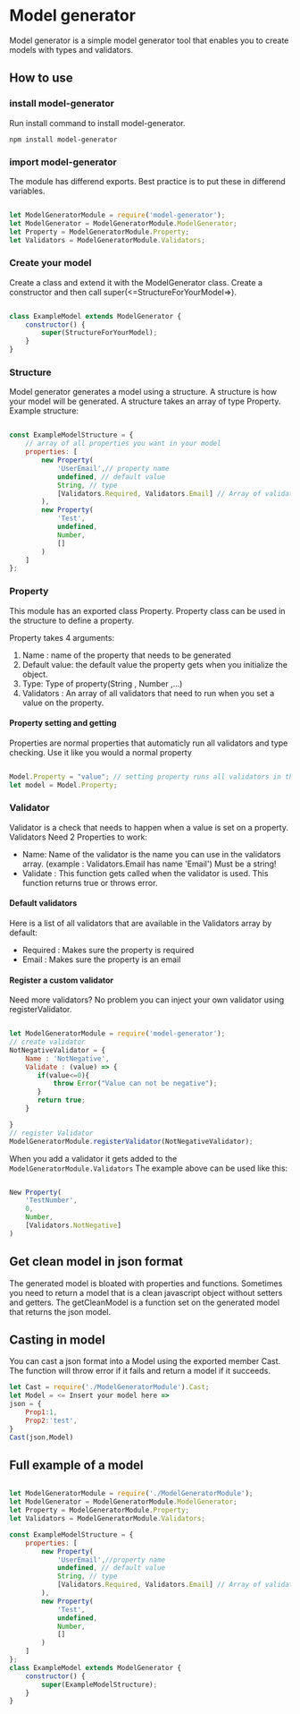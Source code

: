 # Model generator
 Model generator is a simple model generator tool that enables you to create models with types and validators.
## How to use
### install model-generator
Run install command to install model-generator.

``` npm install model-generator ```
### import model-generator

The module has differend exports. Best practice is to put these in differend variables.


``` javascript

let ModelGeneratorModule = require('model-generator');
let ModelGenerator = ModelGeneratorModule.ModelGenerator;
let Property = ModelGeneratorModule.Property;
let Validators = ModelGeneratorModule.Validators;
```
### Create your model
Create a class and extend it with the ModelGenerator class. Create a constructor and then call super(<=StructureForYourModel=>).
``` javascript

class ExampleModel extends ModelGenerator {
    constructor() {
        super(StructureForYourModel);
    }
}
```
### Structure
 Model generator generates a model using a structure. A structure is how your model will be generated.
 A structure takes an array of type Property.
 Example structure:
``` javascript

const ExampleModelStructure = {
    // array of all properties you want in your model
    properties: [
        new Property(
            'UserEmail',// property name
            undefined, // default value
            String, // type
            [Validators.Required, Validators.Email] // Array of validators
        ),
        new Property(
            'Test',
            undefined,
            Number,
            []
        )
    ]
};
``` 

### Property
This module has an exported class Property.
Property class can be used in the structure to define a property.

Property takes 4 arguments:
1. Name : name of the property that needs to be generated
2. Default value: the default value the property gets when you initialize the object.
3. Type: Type of property(String , Number ,...)
4. Validators : An array of all validators that need to run when you set a value on the property.
#### Property setting and getting
Properties are normal properties that automaticly run all validators and type checking. Use it like you would a normal property

``` javascript

Model.Property = "value"; // setting property runs all validators in the background
let model = Model.Property;

```
### Validator

Validator is a check that needs to happen when a value is set on a property. Validators Need 2 Properties to work:
* Name: Name of the validator is the name you can use in the validators array. (example : Validators.Email has name 'Email') Must be a string!
* Validate : This function gets called when the validator is used. This function returns true or throws error.
#### Default validators
Here is a list of all validators that are available in the Validators array by default:
* Required : Makes sure the property is required
* Email : Makes sure the property is an email
#### Register a custom validator
Need more validators? No problem you can inject your own validator using registerValidator.

``` javascript

let ModelGeneratorModule = require('model-generator');
// create validator
NotNegativeValidator = {
    Name : 'NotNegative',
    Validate : (value) => {
       if(value<=0){
           throw Error("Value can not be negative");
       }
       return true;
    }

}
// register Validator
ModelGeneratorModule.registerValidator(NotNegativeValidator);

```
When you add a validator it gets added to the ```ModelGeneratorModule.Validators```
The example above can be used like this:
``` javascript

New Property(
    'TestNumber',
    0,
    Number,
    [Validators.NotNegative]
)
```
## Get clean model in json format

The generated model is bloated with properties and functions. Sometimes you need to return a model that is a clean javascript object without setters and getters. The getCleanModel is a function set on the generated model that returns the json model.

## Casting in model
You can cast a json format into a Model using the exported member Cast.
The function will throw error if it fails and return a model if it succeeds.

``` javascript
let Cast = require('./ModelGeneratorModule').Cast;
let Model = <= Insert your model here =>
json = {
    Prop1:1,
    Prop2:'test',
}
Cast(json,Model)
```



## Full example of a model
``` javascript

let ModelGeneratorModule = require('./ModelGeneratorModule');
let ModelGenerator = ModelGeneratorModule.ModelGenerator;
let Property = ModelGeneratorModule.Property;
let Validators = ModelGeneratorModule.Validators;

const ExampleModelStructure = {
    properties: [
        new Property(
            'UserEmail',//property name
            undefined, // default value
            String, // type
            [Validators.Required, Validators.Email] // Array of validators
        ),
        new Property(
            'Test',
            undefined,
            Number,
            []
        )
    ]
};
class ExampleModel extends ModelGenerator {
    constructor() {
        super(ExampleModelStructure);
    }
}
```
